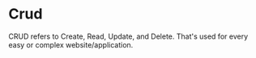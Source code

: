 # Crud
CRUD refers to Create, Read, Update, and Delete. That's used for every easy or complex website/application. 
